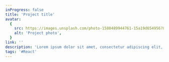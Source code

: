 ```yaml
---
inProgress: false
title: 'Project title'
avatar:
  {
    src: https://images.unsplash.com/photo-1580489944761-15a19d654956?&fit=crop&w=280,
    alt: 'Project photo',
  }
link: ''
description: 'Lorem ipsum dolor sit amet, consectetur adipiscing elit, sed do eiusmod tempor incididunt ut labore et dolore magna aliqua.'
tags: '#React'
---
```

